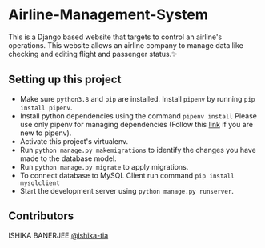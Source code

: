 # Airline-Management-System

This is a Django based website that targets to control an airline's operations. This website allows an airline company to manage data like checking and editing flight and passenger status.✨

## Setting up this project
- Make sure `python3.8` and `pip` are installed. Install `pipenv` by running `pip install pipenv`.
- Install python dependencies using the command `pipenv install` Please use only pipenv for managing dependencies (Follow this [link](https://realpython.com/pipenv-guide/) if you are new to pipenv).
- Activate this project's virtualenv.
- Run `python manage.py makemigrations` to identify the changes you have made to the database model.
- Run `python manage.py migrate` to apply migrations.
- To connect database to MySQL Client run command `pip install mysqlclient`
- Start the development server using `python manage.py runserver`.

## Contributors

ISHIKA BANERJEE [@ishika-tia](https://github.com/ishika-tia)
